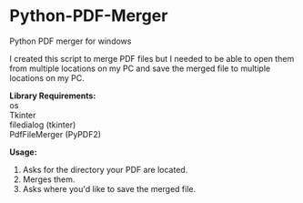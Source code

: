 # Python-PDF-Merger
Python PDF merger for windows

I created this script to merge PDF files but I needed to be able to open them from multiple locations on my PC and save the merged file to multiple locations on my PC.

<b>Library Requirements:</b>  
os  
Tkinter  
filedialog (tkinter)  
PdfFileMerger (PyPDF2)  

<b>Usage:</b>  
1. Asks for the directory your PDF are located.
2. Merges them.
3. Asks where you'd like to save the merged file.

